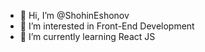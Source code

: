- 👋 Hi, I’m @ShohinEshonov
- 👀 I’m interested in Front-End Development
- 🌱 I’m currently learning React JS 


<!---
ShohinEshonov/ShohinEshonov is a ✨ special ✨ repository because its `README.md` (this file) appears on your GitHub profile.
You can click the Preview link to take a look at your changes.
--->
